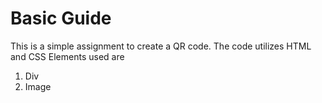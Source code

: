 # Basic Guide

This is a simple assignment to create a QR code. The code utilizes HTML and CSS
Elements used are

1. Div
2. Image
